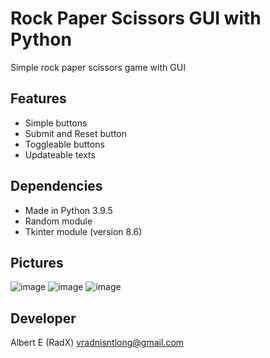 # Rock Paper Scissors GUI with Python
Simple rock paper scissors game with GUI

## Features
- Simple buttons
- Submit and Reset button
- Toggleable buttons
- Updateable texts

## Dependencies
- Made in Python 3.9.5
- Random module
- Tkinter module (version 8.6)

## Pictures
![image](https://user-images.githubusercontent.com/85069947/125599139-6aa143b5-bb90-4c32-a86c-59c55f397546.png)
![image](https://user-images.githubusercontent.com/85069947/125599180-806a1b11-b0bc-4907-8854-b9d74d08e9ac.png)
![image](https://user-images.githubusercontent.com/85069947/125599210-301f2664-b74b-470e-8b8d-bcd794c4c749.png)


## Developer
Albert E (RadX) vradnisntlong@gmail.com
